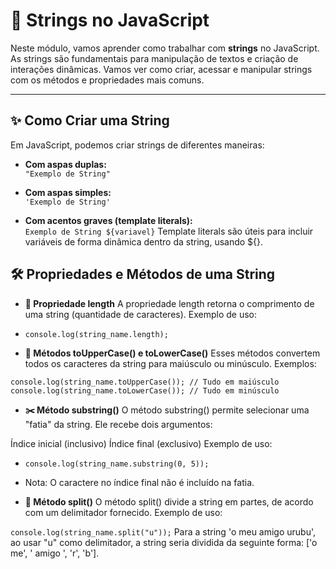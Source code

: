 # 📜 **Strings no JavaScript**

Neste módulo, vamos aprender como trabalhar com **strings** no JavaScript. As strings são fundamentais para manipulação de textos e criação de interações dinâmicas. Vamos ver como criar, acessar e manipular strings com os métodos e propriedades mais comuns.

---

## ✨ **Como Criar uma String**

Em JavaScript, podemos criar strings de diferentes maneiras:

- **Com aspas duplas:**  
  `"Exemplo de String"`
  
- **Com aspas simples:**  
    `'Exemplo de String'`
  
- **Com acentos graves (template literals):**  
    ``Exemplo de String ${variavel}``
Template literals são úteis para incluir variáveis de forma dinâmica dentro da string, usando ${}.

## **🛠️ Propriedades e Métodos de uma String**

- **📏 Propriedade length**
A propriedade length retorna o comprimento de uma string (quantidade de caracteres).
Exemplo de uso:

- `console.log(string_name.length);`

- **🔡 Métodos toUpperCase() e toLowerCase()**
Esses métodos convertem todos os caracteres da string para maiúsculo ou minúsculo.
Exemplos:

`console.log(string_name.toUpperCase()); // Tudo em maiúsculo`
`console.log(string_name.toLowerCase()); // Tudo em minúsculo`

- **✂️ Método substring()**
O método substring() permite selecionar uma "fatia" da string. Ele recebe dois argumentos:

Índice inicial (inclusivo)
Índice final (exclusivo)
Exemplo de uso:

- `console.log(string_name.substring(0, 5));`
- Nota: O caractere no índice final não é incluído na fatia.

- **🔗 Método split()**
O método split() divide a string em partes, de acordo com um delimitador fornecido.
Exemplo de uso:

`console.log(string_name.split("u"));`
Para a string 'o meu amigo urubu', ao usar "u" como delimitador, a string seria dividida da seguinte forma:
['o me', ' amigo ', 'r', 'b'].